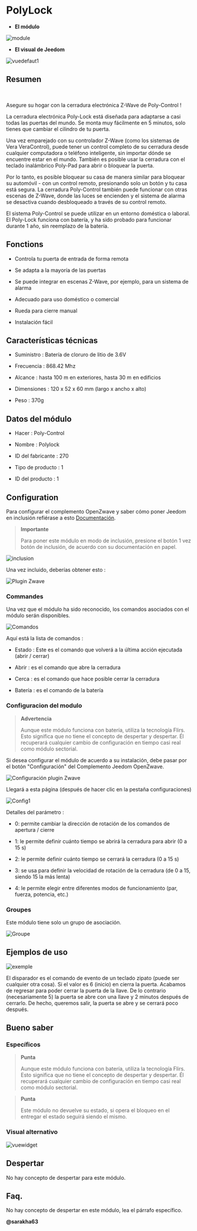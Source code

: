 PolyLock
========

-   **El módulo**

![module](images/polycontrol.polylock/module.jpg)

-   **El visual de Jeedom**

![vuedefaut1](images/polycontrol.polylock/vuedefaut1.jpg)

Resumen
------

 

Asegure su hogar con la cerradura electrónica Z-Wave de
Poly-Control !

La cerradura electrónica Poly-Lock está diseñada para adaptarse a casi
todas las puertas del mundo. Se monta muy fácilmente en 5
minutos, solo tienes que cambiar el cilindro de tu puerta.

Una vez emparejado con su controlador Z-Wave (como los sistemas de Vera
VeraControl), puede tener un control completo de su cerradura
desde cualquier computadora o teléfono inteligente, sin importar dónde se encuentre
estar en el mundo. También es posible usar la cerradura
con el teclado inalámbrico Poly-Pad para abrir o bloquear la puerta.

Por lo tanto, es posible bloquear su casa de manera similar
para bloquear su automóvil - con un control remoto, presionando
solo un botón y tu casa está segura. La cerradura
Poly-Control también puede funcionar con otras escenas de Z-Wave, donde
las luces se encienden y el sistema de alarma se desactiva cuando
desbloqueado a través de su control remoto.

El sistema Poly-Control se puede utilizar en un entorno
doméstica o laboral. El Poly-Lock funciona con
batería, y ha sido probado para funcionar durante 1 año, sin
reemplazo de la batería.

Fonctions
---------

-   Controla tu puerta de entrada de forma remota

-   Se adapta a la mayoría de las puertas

-   Se puede integrar en escenas Z-Wave, por ejemplo, para un sistema de alarma

-   Adecuado para uso doméstico o comercial

-   Rueda para cierre manual

-   Instalación fácil

Características técnicas
---------------------------

-   Suministro : Batería de cloruro de litio de 3.6V

-   Frecuencia : 868.42 Mhz

-   Alcance : hasta 100 m en exteriores, hasta 30 m en edificios

-   Dimensiones : 120 x 52 x 60 mm (largo x ancho x alto)

-   Peso : 370g

Datos del módulo
-----------------

-   Hacer : Poly-Control

-   Nombre : Polylock

-   ID del fabricante : 270

-   Tipo de producto : 1

-   ID del producto : 1

Configuration
-------------

Para configurar el complemento OpenZwave y saber cómo poner Jeedom en
inclusión refiérase a esto
[Documentación](https://doc.jeedom.com/es_ES/plugins/automation%20protocol/openzwave/).

> **Importante**
>
> Para poner este módulo en modo de inclusión, presione el botón 1 vez
> botón de inclusión, de acuerdo con su documentación en papel.

![inclusion](images/polycontrol.polylock/inclusion.jpg)

Una vez incluido, deberías obtener esto :

![Plugin Zwave](images/polycontrol.polylock/information.jpg)

### Commandes

Una vez que el módulo ha sido reconocido, los comandos asociados con el módulo serán
disponibles.

![Comandos](images/polycontrol.polylock/commandes.jpg)

Aquí está la lista de comandos :

-   Estado : Este es el comando que volverá a la última acción ejecutada (abrir / cerrar)

-   Abrir : es el comando que abre la cerradura

-   Cerca : es el comando que hace posible cerrar la cerradura

-   Batería : es el comando de la batería

### Configuracion del modulo

> **Advertencia**
>
> Aunque este módulo funciona con batería, utiliza la tecnología Flirs.
> Esto significa que no tiene el concepto de despertar y despertar. Él
> recuperará cualquier cambio de configuración en tiempo casi real
> como módulo sectorial.

Si desea configurar el módulo de acuerdo a su
instalación, debe pasar por el botón "Configuración" del
Complemento Jeedom OpenZwave.

![Configuración plugin Zwave](images/plugin/bouton_configuration.jpg)

Llegará a esta página (después de hacer clic en la pestaña
configuraciones)

![Config1](images/polycontrol.polylock/config1.jpg)

Detalles del parámetro :

-   0: permite cambiar la dirección de rotación de los comandos de apertura / cierre

-   1: le permite definir cuánto tiempo se abrirá la cerradura para abrir (0 a 15 s)

-   2: le permite definir cuánto tiempo se cerrará la cerradura (0 a 15 s)

-   3: se usa para definir la velocidad de rotación de la cerradura (de 0 a 15, siendo 15 la más lenta)

-   4: le permite elegir entre diferentes modos de funcionamiento (par, fuerza, potencia, etc.)

### Groupes

Este módulo tiene solo un grupo de asociación.

![Groupe](images/polycontrol.polylock/groupe.jpg)

Ejemplos de uso
----------------------

![exemple](images/polycontrol.polylock/exemple.jpg)

El disparador es el comando de evento de un teclado zipato
(puede ser cualquier otra cosa). Si el valor es 6 (inicio) en
cierra la puerta. Acabamos de regresar para poder cerrar
la puerta de la llave. De lo contrario (necesariamente 5) la puerta se abre con una llave y 2 minutos
después de cerrarlo. De hecho, queremos salir, la puerta se abre y
se cerrará poco después.

Bueno saber
------------

### Específicos

> **Punta**
>
> Aunque este módulo funciona con batería, utiliza la tecnología Flirs.
> Esto significa que no tiene el concepto de despertar y despertar. Él
> recuperará cualquier cambio de configuración en tiempo casi real
> como módulo sectorial.

> **Punta**
>
> Este módulo no devuelve su estado, si opera el bloqueo en el
> entregar el estado seguirá siendo el mismo.

### Visual alternativo

![vuewidget](images/polycontrol.polylock/vuewidget.jpg)

Despertar
-------

No hay concepto de despertar para este módulo.

Faq.
------

No hay concepto de despertar en este módulo, lea el párrafo específico.

**@sarakha63**
